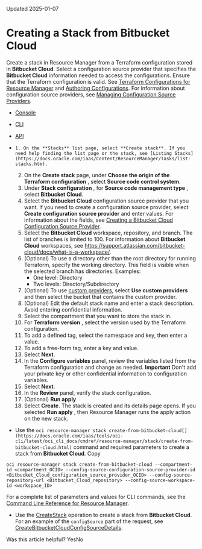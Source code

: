 Updated 2025-01-07
# Creating a Stack from **Bitbucket Cloud**
Create a stack in Resource Manager from a Terraform configuration stored in **Bitbucket Cloud**. Select a configuration source provider that specifies the **Bitbucket Cloud** information needed to access the configurations.
Ensure that the Terraform configuration is valid. See [Terraform Configurations for Resource Manager](https://docs.oracle.com/en-us/iaas/Content/ResourceManager/Concepts/terraformconfigresourcemanager.htm#top "Review requirements and recommendations for Terraform configurations used with Resource Manager. Use Terraform and Resource Manager to install, configure, and manage resources using the infrastructure-as-code model.") and [Authoring Configurations](https://docs.oracle.com/en-us/iaas/Content/ResourceManager/Concepts/authoring-configurations.htm#top "Write a Terraform configuration to describe infrastructure using the HashiCorp Configuration Language format \(HCL\).").
For information about configuration source providers, see [Managing Configuration Source Providers](https://docs.oracle.com/en-us/iaas/Content/ResourceManager/Tasks/managingconfigurationsourceproviders.htm#top "Remotely store Terraform configurations using configuration source providers in Resource Manager.").
  * [Console](https://docs.oracle.com/en-us/iaas/Content/ResourceManager/Tasks/create-stack-bitbucket-cloud.htm)
  * [CLI](https://docs.oracle.com/en-us/iaas/Content/ResourceManager/Tasks/create-stack-bitbucket-cloud.htm)
  * [API](https://docs.oracle.com/en-us/iaas/Content/ResourceManager/Tasks/create-stack-bitbucket-cloud.htm)


  *     1. On the **Stacks** list page, select **Create stack**. If you need help finding the list page or the stack, see [Listing Stacks](https://docs.oracle.com/iaas/Content/ResourceManager/Tasks/list-stacks.htm).
    2. On the **Create stack** page, under **Choose the origin of the Terraform configuration** , select **Source code control system**.
    3. Under **Stack configuration** , for **Source code management type** , select **Bitbucket Cloud**.
    4. Select the **Bitbucket Cloud** configuration source provider that you want.
If you need to create a configuration source provider, select **Create configuration source provider** and enter values. For information about the fields, see [Creating a Bitbucket Cloud Configuration Source Provider](https://docs.oracle.com/en-us/iaas/Content/ResourceManager/Tasks/create-csp-bb-cloud.htm#top "Create a configuration source provider in Resource Manager from Bitbucket Cloud.").
    5. Select the **Bitbucket Cloud** workspace, repository, and branch. The list of branches is limited to 100.
For information about **Bitbucket Cloud** workspaces, see <https://support.atlassian.com/bitbucket-cloud/docs/what-is-a-workspace/>.
    6. (Optional) To use a directory other than the root directory for running Terraform, specify the working directory. This field is visible when the selected branch has directories. Examples:
       * One level: Directory
       * Two levels: Directory/Subdirectory
    7. (Optional) To use [custom providers](https://docs.oracle.com/en-us/iaas/Content/ResourceManager/Tasks/update-stack-custom-providers.htm#top "Update a stack to fetch custom providers from Object Storage buckets."), select **Use custom providers** and then select the bucket that contains the custom provider.
    8. (Optional) Edit the default stack name and enter a stack description. Avoid entering confidential information.
    9. Select the compartment that you want to store the stack in.
    10. For **Terraform version** , select the version used by the Terraform configuration.
    11. To add a defined tag, select the namespace and key, then enter a value.
    12. To add a free-form tag, enter a key and value.
    13. Select **Next**.
    14. In the **Configure variables** panel, review the variables listed from the Terraform configuration and change as needed.
**Important** Don't add your private key or other confidential information to configuration variables. 
    15. Select **Next**.
    16. In the **Review** panel, verify the stack configuration.
    17. (Optional) **Run apply**
    18. Select **Create**.
The stack is created and its details page opens.
If you selected **Run apply** , then Resource Manager runs the apply action on the new stack.
  * Use the `oci resource-manager stack create-from-bitbucket-cloud[](https://docs.oracle.com/iaas/tools/oci-cli/latest/oci_cli_docs/cmdref/resource-manager/stack/create-from-bitbucket-cloud.html)` command and required parameters to create a stack from **Bitbucket Cloud**.
Copy
```
oci resource-manager stack create-from-bitbucket-cloud --compartment-id <compartment_OCID> --config-source-configuration-source-provider-id <Bitbucket_Cloud_configuration_source_provider_OCID> --config-source-repository-url <Bitbucket_Cloud_repository> --config-source-workspace-id <workspace_ID>
```

For a complete list of parameters and values for CLI commands, see the [Command Line Reference for Resource Manager](https://docs.oracle.com/iaas/tools/oci-cli/latest/oci_cli_docs/cmdref/resource-manager.html).
  * Use the [CreateStack](https://docs.oracle.com/iaas/api/#/en/resourcemanager/latest/Stack/CreateStack) operation to create a stack from **Bitbucket Cloud**.
For an example of the `configSource` part of the request, see [CreateBitbucketCloudConfigSourceDetails](https://docs.oracle.com/iaas/api/#/en/resourcemanager/latest/datatypes/CreateBitbucketCloudConfigSourceDetails).


Was this article helpful?
YesNo

